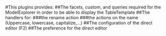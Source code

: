 #This plugins provides:
##The facets, custom, and queries required for the ModelExplorer in order to be able to display the TableTemplate
##The handlers for:
###the rename action
###the actions on the name (Uppercase, lowercase, capitalize,...)
##The configuration of the direct editor (F2)
##The preference for the direct editor
